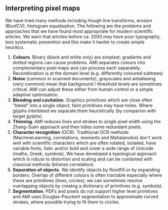 ## **Interpreting pixel maps**
We have tried many methods including Hough line transforms, erosion (BoofCV), histogram equalisation. The following are the problems and approaches that we have found most appropriate for modern scientific articles. We warn that artciles before ca. 2000 may have poor typography, less systematic presention and this make it harder to create simple heuritics.

 1. **Colours**. Binary (black and white only) are simplest; gradients and dotted regions can cause problems. AMI separates colours into complementary pixel maps and can process each separately. Recombination is at the domain level (e.g. differently coloured subtrees)
 2. **Noise** (common in scanned documents), grayscales and antialiasing (very common) mean that background / threshold levels are sometimes critical. AMI can adjust these either from human control or a simple adaptive optimisation. 
 3. **Bleeding and cavitation**. Graphics primitives which are close often "bleed" into a single object; faint primitives may have holes. Where glyphs interbleed we separate them heuristically (by comparion with target gylphs)
 4. **Thinning**. AMI reduces lines and strokes to single pixel width using the Zhang-Suen approach and then tidies some redundant pixels. 
 5. **Character recognition** (OCR). Traditional OCR methods (MachineLearning, correlations, moments and Mahalanobis) don't work well with scientific characters which are often rotated, isolated, have variable fonts, italic and/or bold and cover a wide range of Unicode (maths, Greek, symbols). We have developed a topological approach which is robust to distortion and scaling and can be combined with classical methods (bitwise correlation).
 6. **Separation of objects**. We identify objects by floodfill or by expanding borders. Overlap of different colours is often tractable especially where these are primitives (lines, circles); we can sometimes resolve overlapping objects by creatng a dictionary of primitives (e.g. symbols).
 7. **Segmentation**. PDFs and pixels do not support higher level primitives and AMI uses Douglas-Peuckert segmentation to approximate curved strokes, where possible trying to fit them to circles. 